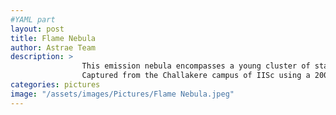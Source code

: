 ```yaml
---
#YAML part
layout: post
title: Flame Nebula
author: Astrae Team
description: >
                This emission nebula encompasses a young cluster of stars with at least one hot, massive O-type star which emits high-energy photons, ionizing hydrogen and other atoms into ions and electrons, thereby producing a flame-like spectacle in the sky upon their recombination. The bright star Alnitak of the Orion’s belt can be seen towards the lower-right of the nebula in this image. 
                Captured from the Challakere campus of IISc using a 200 mm lens and a DSLR camera with an exposure time of ~2 hours.
categories: pictures
image: "/assets/images/Pictures/Flame Nebula.jpeg"
---
```

